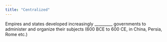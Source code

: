 ```yaml
---
title: "Centralized"
---
```

Empires and states developed increasingly _________ governments to administer and organize their subjects (600 BCE to 600 CE, in China, Persia, Rome etc.)

